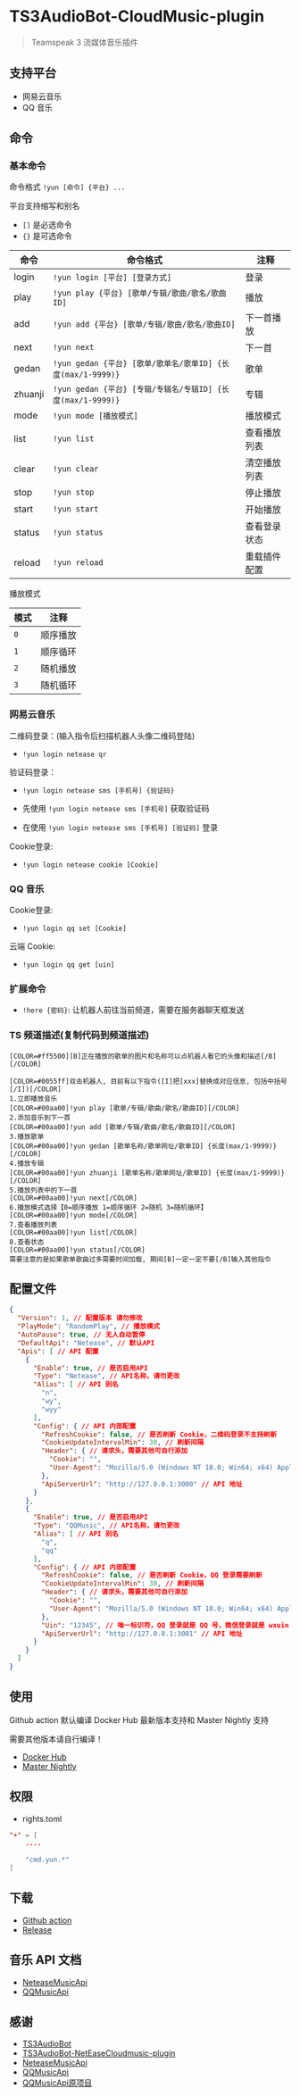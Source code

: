 # TS3AudioBot-CloudMusic-plugin

> Teamspeak 3 流媒体音乐插件

## 支持平台

- 网易云音乐
- QQ 音乐

## 命令

### 基本命令

命令格式 `!yun [命令] {平台} ...`

平台支持缩写和别名

- `[]` 是必选命令
- `{}` 是可选命令

| 命令    | 命令格式                                                    | 注释         |
| ------- | ---------------------------------------------------------- | ------------ |
| login   | `!yun login [平台] [登录方式]`                              | 登录         |
| play    | `!yun play {平台} [歌单/专辑/歌曲/歌名/歌曲ID]`              | 播放         |
| add     | `!yun add {平台} [歌单/专辑/歌曲/歌名/歌曲ID]`               | 下一首播放   |
| next    | `!yun next`                                                | 下一首       |
| gedan   | `!yun gedan {平台} [歌单/歌单名/歌单ID] {长度(max/1-9999)}`  | 歌单         |
| zhuanji | `!yun gedan {平台} [专辑/专辑名/专辑ID] {长度(max/1-9999)}`  | 专辑         |
| mode    | `!yun mode [播放模式]`                                      | 播放模式     |
| list    | `!yun list`                                                 | 查看播放列表 |
| clear   | `!yun clear`                                                | 清空播放列表 |
| stop    | `!yun stop`                                                 | 停止播放     |
| start   | `!yun start`                                                | 开始播放     |
| status  | `!yun status`                                               | 查看登录状态 |
| reload  | `!yun reload`                                               | 重载插件配置 |

播放模式

| 模式 | 注释     |
| ---- | ------- |
| `0`  | 顺序播放 |
| `1`  | 顺序循环 |
| `2`  | 随机播放 |
| `3`  | 随机循环 |

### 网易云音乐

二维码登录：(输入指令后扫描机器人头像二维码登陆)  

- `!yun login netease qr`

验证码登录：

- `!yun login netease sms [手机号] {验证码}`

- 先使用 `!yun login netease sms [手机号]` 获取验证码
- 在使用 `!yun login netease sms [手机号] [验证码]` 登录

Cookie登录:

- `!yun login netease cookie [Cookie]`

### QQ 音乐

Cookie登录:

- `!yun login qq set [Cookie]`

云端 Cookie:

- `!yun login qq get [uin]`

### 扩展命令

- `!here {密码}`: 让机器人前往当前频道，需要在服务器聊天框发送

### TS 频道描述(复制代码到频道描述)

```
[COLOR=#ff5500][B]正在播放的歌单的图片和名称可以点机器人看它的头像和描述[/B][/COLOR]

[COLOR=#0055ff]双击机器人, 目前有以下指令([I]把[xxx]替换成对应信息, 包括中括号[/I])[/COLOR]
1.立即播放音乐
[COLOR=#00aa00]!yun play [歌单/专辑/歌曲/歌名/歌曲ID][/COLOR]
2.添加音乐到下一首
[COLOR=#00aa00]!yun add [歌单/专辑/歌曲/歌名/歌曲ID][/COLOR]
3.播放歌单
[COLOR=#00aa00]!yun gedan [歌单名称/歌单网址/歌单ID] {长度(max/1-9999)}[/COLOR]
4.播放专辑
[COLOR=#00aa00]!yun zhuanji [歌单名称/歌单网址/歌单ID] {长度(max/1-9999)}[/COLOR]
5.播放列表中的下一首
[COLOR=#00aa00]!yun next[/COLOR]
6.播放模式选择【0=顺序播放 1=顺序循环 2=随机 3=随机循环】
[COLOR=#00aa00]!yun mode[/COLOR]
7.查看播放列表
[COLOR=#00aa00]!yun list[/COLOR]
8.查看状态
[COLOR=#00aa00]!yun status[/COLOR]
需要注意的是如果歌单歌曲过多需要时间加载, 期间[B]一定一定不要[/B]输入其他指令
```

## 配置文件

```json
{
  "Version": 1, // 配置版本 请勿修改
  "PlayMode": "RandomPlay", // 播放模式
  "AutoPause": true, // 无人自动暂停
  "DefaultApi": "Netease", // 默认API
  "Apis": [ // API 配置
    {
      "Enable": true, // 是否启用API
      "Type": "Netease", // API名称，请勿更改
      "Alias": [ // API 别名
        "n",
        "wy",
        "wyy"
      ],
      "Config": { // API 内部配置
        "RefreshCookie": false, // 是否刷新 Cookie，二维码登录不支持刷新
        "CookieUpdateIntervalMin": 30, // 刷新间隔
        "Header": { // 请求头，需要其他可自行添加
          "Cookie": "",
          "User-Agent": "Mozilla/5.0 (Windows NT 10.0; Win64; x64) AppleWebKit/537.36 (KHTML, like Gecko) Chrome/122.0.0.0 Safari/537.36 Edg/122.0.0.0"
        },
        "ApiServerUrl": "http://127.0.0.1:3000" // API 地址
      }
    },
    {
      "Enable": true, // 是否启用API
      "Type": "QQMusic", // API名称，请勿更改
      "Alias": [ // API 别名
        "q",
        "qq"
      ],
      "Config": { // API 内部配置
        "RefreshCookie": false, // 是否刷新 Cookie，QQ 登录需要刷新
        "CookieUpdateIntervalMin": 30, // 刷新间隔
        "Header": { // 请求头，需要其他可自行添加
          "Cookie": "",
          "User-Agent": "Mozilla/5.0 (Windows NT 10.0; Win64; x64) AppleWebKit/537.36 (KHTML, like Gecko) Chrome/122.0.0.0 Safari/537.36 Edg/122.0.0.0"
        },
        "Uin": "12345", // 唯一标识符，QQ 登录就是 QQ 号，微信登录就是 wxuin
        "ApiServerUrl": "http://127.0.0.1:3001" // API 地址
      }
    }
  ]
}
```

## 使用

Github action 默认编译 Docker Hub 最新版本支持和 Master Nightly 支持

需要其他版本请自行编译！

- [Docker Hub](https://registry.hub.docker.com/r/ancieque/ts3audiobot/)
- [Master Nightly](https://splamy.de/api/nightly/projects/ts3ab/master/download)

## 权限

- rights.toml

```toml
"+" = [
	....
	
	"cmd.yun.*"
]
```

## 下载

- [Github action](https://github.com/577fkj/TS3AudioBot-CloudMusic-plugin/actions)
- [Release](https://github.com/577fkj/TS3AudioBot-CloudMusic-plugin/releases)

## 音乐 API 文档

- [NeteaseMusicApi](https://docs-neteasecloudmusicapi.vercel.app/docs/)
- [QQMusicApi](https://jsososo.github.io/QQMusicApi)

## 感谢

- [TS3AudioBot](https://github.com/Splamy/TS3AudioBot)
- [TS3AudioBot-NetEaseCloudmusic-plugin](https://github.com/ZHANGTIANYAO1/TS3AudioBot-NetEaseCloudmusic-plugin)
- [NeteaseMusicApi](https://gitlab.com/Binaryify/neteasecloudmusicapi)
- [QQMusicApi](https://github.com/yuanter/QQMusicApi)
- [QQMusicApi原项目](https://github.com/jsososo/QQMusicApi)
